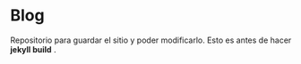 # Blog

Repositorio para guardar el sitio y poder modificarlo. Esto es antes de hacer **jekyll build** .
